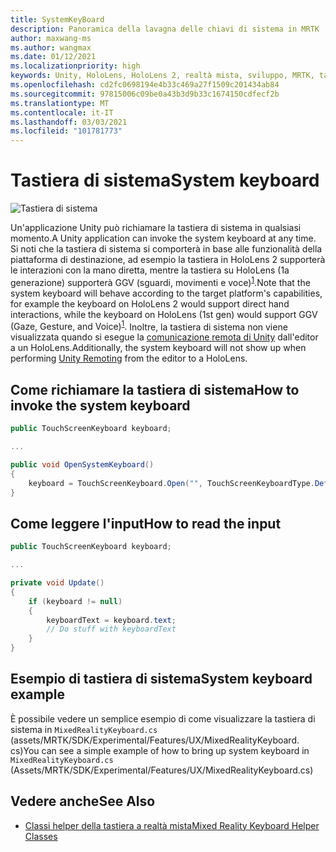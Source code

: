 ```yaml
---
title: SystemKeyBoard
description: Panoramica della lavagna delle chiavi di sistema in MRTK
author: maxwang-ms
ms.author: wangmax
ms.date: 01/12/2021
ms.localizationpriority: high
keywords: Unity, HoloLens, HoloLens 2, realtà mista, sviluppo, MRTK, tastiera di sistema,
ms.openlocfilehash: cd2fc0698194e4b33c469a27f1509c201434ab84
ms.sourcegitcommit: 97815006c09be0a43b3d9b33c1674150cdfecf2b
ms.translationtype: MT
ms.contentlocale: it-IT
ms.lasthandoff: 03/03/2021
ms.locfileid: "101781773"
---
```

# <a name="system-keyboard"></a><span data-ttu-id="c7882-104">Tastiera di sistema</span><span class="sxs-lookup"><span data-stu-id="c7882-104">System keyboard</span></span>

![Tastiera di sistema](../images/system-keyboard/MRTK_SystemKeyboard_Main.png)

<span data-ttu-id="c7882-106">Un'applicazione Unity può richiamare la tastiera di sistema in qualsiasi momento.</span><span class="sxs-lookup"><span data-stu-id="c7882-106">A Unity application can invoke the system keyboard at any time.</span></span> <span data-ttu-id="c7882-107">Si noti che la tastiera di sistema si comporterà in base alle funzionalità della piattaforma di destinazione, ad esempio la tastiera in HoloLens 2 supporterà le interazioni con la mano diretta, mentre la tastiera su HoloLens (1a generazione) supporterà GGV (sguardi, movimenti e voce)<sup>[1](https://docs.microsoft.com/windows/mixed-reality/gaze)</sup>.</span><span class="sxs-lookup"><span data-stu-id="c7882-107">Note that the system keyboard will behave according to the target platform's capabilities, for example the keyboard on HoloLens 2 would support direct hand interactions, while the keyboard on HoloLens (1st gen) would support GGV (Gaze, Gesture, and Voice)<sup>[1](https://docs.microsoft.com/windows/mixed-reality/gaze)</sup>.</span></span> <span data-ttu-id="c7882-108">Inoltre, la tastiera di sistema non viene visualizzata quando si esegue la [comunicazione remota di Unity](../tools/holographic-remoting.md) dall'editor a un HoloLens.</span><span class="sxs-lookup"><span data-stu-id="c7882-108">Additionally, the system keyboard will not show up when performing [Unity Remoting](../tools/holographic-remoting.md) from the editor to a HoloLens.</span></span>

## <a name="how-to-invoke-the-system-keyboard"></a><span data-ttu-id="c7882-109">Come richiamare la tastiera di sistema</span><span class="sxs-lookup"><span data-stu-id="c7882-109">How to invoke the system keyboard</span></span>

```c#
public TouchScreenKeyboard keyboard;

...

public void OpenSystemKeyboard()
{
    keyboard = TouchScreenKeyboard.Open("", TouchScreenKeyboardType.Default, false, false, false, false);
}
```

## <a name="how-to-read-the-input"></a><span data-ttu-id="c7882-110">Come leggere l'input</span><span class="sxs-lookup"><span data-stu-id="c7882-110">How to read the input</span></span>

```c#
public TouchScreenKeyboard keyboard;

...

private void Update()
{
    if (keyboard != null)
    {
        keyboardText = keyboard.text;
        // Do stuff with keyboardText
    }
}
```

## <a name="system-keyboard-example"></a><span data-ttu-id="c7882-111">Esempio di tastiera di sistema</span><span class="sxs-lookup"><span data-stu-id="c7882-111">System keyboard example</span></span>

<span data-ttu-id="c7882-112">È possibile vedere un semplice esempio di come visualizzare la tastiera di sistema in `MixedRealityKeyboard.cs` (assets/MRTK/SDK/Experimental/Features/UX/MixedRealityKeyboard. cs)</span><span class="sxs-lookup"><span data-stu-id="c7882-112">You can see a simple example of how to bring up system keyboard in `MixedRealityKeyboard.cs` (Assets/MRTK/SDK/Experimental/Features/UX/MixedRealityKeyboard.cs)</span></span>

## <a name="see-also"></a><span data-ttu-id="c7882-113">Vedere anche</span><span class="sxs-lookup"><span data-stu-id="c7882-113">See Also</span></span>

- [<span data-ttu-id="c7882-114">Classi helper della tastiera a realtà mista</span><span class="sxs-lookup"><span data-stu-id="c7882-114">Mixed Reality Keyboard Helper Classes</span></span>](../experimental/mixed-reality-keyboard.md)
